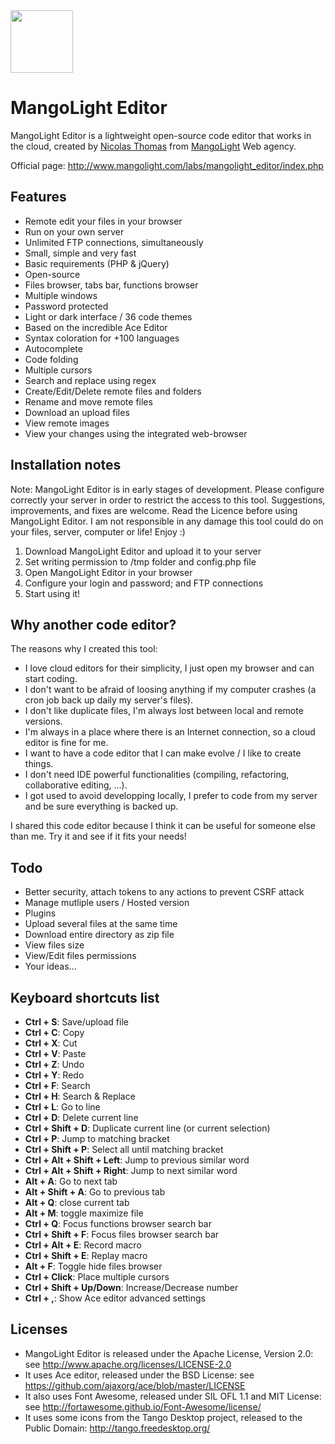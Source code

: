<a href="http://www.mangolight.com/labs/mangolight_editor/">
  <img src="http://www.mangolight.com/labs/mangolight_editor/public/img/logo.png" width="100px">
</a>

MangoLight Editor
=================
MangoLight Editor is a lightweight open-source code editor that works in the cloud, created by [Nicolas Thomas](http://www.nicolasthomas.fr) from [MangoLight](http://www.mangolight.com) Web agency.

Official page: http://www.mangolight.com/labs/mangolight_editor/index.php


## Features
- Remote edit your files in your browser
- Run on your own server
- Unlimited FTP connections, simultaneously
- Small, simple and very fast
- Basic requirements (PHP & jQuery)
- Open-source
- Files browser, tabs bar, functions browser
- Multiple windows
- Password protected
- Light or dark interface / 36 code themes
- Based on the incredible Ace Editor
- Syntax coloration for +100 languages
- Autocomplete
- Code folding
- Multiple cursors
- Search and replace using regex
- Create/Edit/Delete remote files and folders
- Rename and move remote files
- Download an upload files
- View remote images
- View your changes using the integrated web-browser

## Installation notes
Note: MangoLight Editor is in early stages of development. Please configure correctly your server in order to restrict the access to this tool. Suggestions, improvements, and fixes are welcome. Read the Licence before using MangoLight Editor. I am not responsible in any damage this tool could do on your files, server, computer or life! Enjoy :)

1. Download MangoLight Editor and upload it to your server
2. Set writing permission to /tmp folder and config.php file
3. Open MangoLight Editor in your browser
4. Configure your login and password; and FTP connections
5. Start using it!

## Why another code editor?
The reasons why I created this tool:
- I love cloud editors for their simplicity, I just open my browser and can start coding.
- I don't want to be afraid of loosing anything if my computer crashes (a cron job back up daily my server's files).
- I don't like duplicate files, I'm always lost between local and remote versions.
- I'm always in a place where there is an Internet connection, so a cloud editor is fine for me.
- I want to have a code editor that I can make evolve / I like to create things.
- I don't need IDE powerful functionalities (compiling, refactoring, collaborative editing, ...).
- I got used to avoid developping locally, I prefer to code from my server and be sure everything is backed up.

I shared this code editor because I think it can be useful for someone else than me. Try it and see if it fits your needs!

## Todo
- Better security, attach tokens to any actions to prevent CSRF attack
- Manage mutliple users / Hosted version
- Plugins
- Upload several files at the same time
- Download entire directory as zip file
- View files size
- View/Edit files permissions
- Your ideas...

## Keyboard shortcuts list
- **Ctrl + S**: Save/upload file
- **Ctrl + C**: Copy
- **Ctrl + X**: Cut
- **Ctrl + V**: Paste
- **Ctrl + Z**: Undo
- **Ctrl + Y**: Redo
- **Ctrl + F**: Search
- **Ctrl + H**: Search & Replace
- **Ctrl + L**: Go to line
- **Ctrl + D**: Delete current line
- **Ctrl + Shift + D**: Duplicate current line (or current selection)
- **Ctrl + P**: Jump to matching bracket
- **Ctrl + Shift + P**: Select all until matching bracket
- **Ctrl + Alt + Shift + Left**: Jump to previous similar word
- **Ctrl + Alt + Shift + Right**: Jump to next similar word
- **Alt + A**: Go to next tab
- **Alt + Shift + A**: Go to previous tab
- **Alt + Q**: close current tab
- **Alt + M**: toggle maximize file
- **Ctrl + Q**: Focus functions browser search bar
- **Ctrl + Shift + F**: Focus files browser search bar
- **Ctrl + Alt + E**: Record macro
- **Ctrl + Shift + E**: Replay macro
- **Alt + F**: Toggle hide files browser
- **Ctrl + Click**: Place multiple cursors
- **Ctrl + Shift + Up/Down**: Increase/Decrease number
- **Ctrl + ,**: Show Ace editor advanced settings

## Licenses
- MangoLight Editor is released under the Apache License, Version 2.0: see http://www.apache.org/licenses/LICENSE-2.0
- It uses Ace editor, released under the BSD License: see https://github.com/ajaxorg/ace/blob/master/LICENSE
- It also uses Font Awesome, released under SIL OFL 1.1 and MIT License: see http://fortawesome.github.io/Font-Awesome/license/
- It uses some icons from the Tango Desktop project, released to the Public Domain: http://tango.freedesktop.org/
